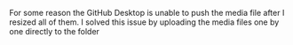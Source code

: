 For some reason the GitHub Desktop is unable to push the media file after I resized all of them. I solved this issue by uploading the media files one by one directly to the <media> folder


